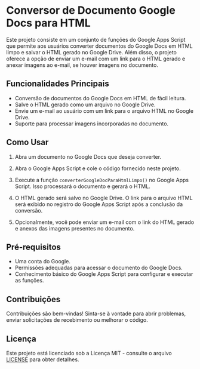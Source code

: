 # Conversor de Documento Google Docs para HTML

Este projeto consiste em um conjunto de funções do Google Apps Script que permite aos usuários converter documentos do Google Docs em HTML limpo e salvar o HTML gerado no Google Drive. Além disso, o projeto oferece a opção de enviar um e-mail com um link para o HTML gerado e anexar imagens ao e-mail, se houver imagens no documento.

## Funcionalidades Principais

- Conversão de documentos do Google Docs em HTML de fácil leitura.
- Salve o HTML gerado como um arquivo no Google Drive.
- Envie um e-mail ao usuário com um link para o arquivo HTML no Google Drive.
- Suporte para processar imagens incorporadas no documento.

## Como Usar

1. Abra um documento no Google Docs que deseja converter.

2. Abra o Google Apps Script e cole o código fornecido neste projeto.

3. Execute a função `converterGoogleDocParaHtmlLimpo()` no Google Apps Script. Isso processará o documento e gerará o HTML.

4. O HTML gerado será salvo no Google Drive. O link para o arquivo HTML será exibido no registro do Google Apps Script após a conclusão da conversão.

5. Opcionalmente, você pode enviar um e-mail com o link do HTML gerado e anexos das imagens presentes no documento.

## Pré-requisitos

- Uma conta do Google.
- Permissões adequadas para acessar o documento do Google Docs.
- Conhecimento básico do Google Apps Script para configurar e executar as funções.

## Contribuições

Contribuições são bem-vindas! Sinta-se à vontade para abrir problemas, enviar solicitações de recebimento ou melhorar o código.

## Licença

Este projeto está licenciado sob a Licença MIT - consulte o arquivo [LICENSE](LICENSE) para obter detalhes.
